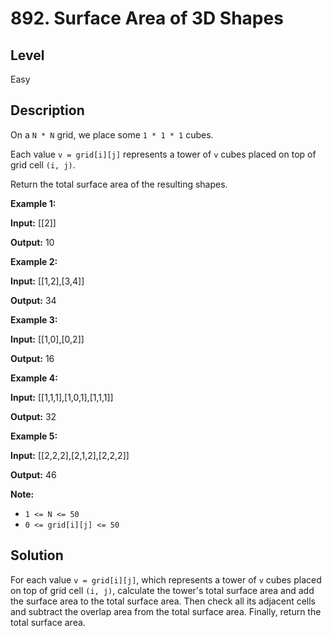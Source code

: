 # 892. Surface Area of 3D Shapes
## Level
Easy

## Description
On a `N * N` grid, we place some `1 * 1 * 1` cubes.

Each value `v = grid[i][j]` represents a tower of `v` cubes placed on top of grid cell `(i, j)`.

Return the total surface area of the resulting shapes.

**Example 1:**

**Input:** [[2]]

**Output:** 10

**Example 2:**

**Input:** [[1,2],[3,4]]

**Output:** 34

**Example 3:**

**Input:** [[1,0],[0,2]]

**Output:** 16

**Example 4:**

**Input:** [[1,1,1],[1,0,1],[1,1,1]]

**Output:** 32

**Example 5:**

**Input:** [[2,2,2],[2,1,2],[2,2,2]]

**Output:** 46

**Note:**

* `1 <= N <= 50`
* `0 <= grid[i][j] <= 50`

## Solution
For each value `v = grid[i][j]`, which represents a tower of `v` cubes placed on top of grid cell `(i, j)`, calculate the tower's total surface area and add the surface area to the total surface area. Then check all its adjacent cells and subtract the overlap area from the total surface area. Finally, return the total surface area.
